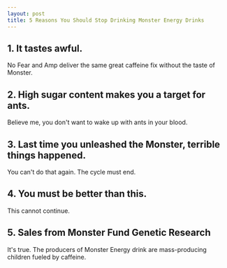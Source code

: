 ```yaml
---
layout: post
title: 5 Reasons You Should Stop Drinking Monster Energy Drinks
---
```


## 1. It tastes awful. 

No Fear and Amp deliver the same great caffeine fix without the taste of Monster. 

## 2. High sugar content makes you a target for ants. 

Believe me, you don't want to wake up with ants in your blood. 

## 3. Last time you unleashed the Monster, terrible things happened. 

You can't do that again. The cycle must end. 

## 4. You must be better than this. 

This cannot continue. 

## 5. Sales from Monster Fund Genetic Research

It's true.  The producers of Monster Energy drink are mass-producing children fueled by caffeine. 
